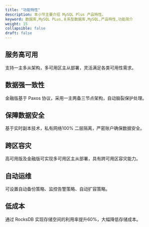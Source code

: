 ```yaml
---
title: "功能特性"
description: 本小节主要介绍 MySQL Plus 产品特性。 
keyword: 数据库,MySQL PLus,关系型数据库,MySQL,产品特性,功能简介 
weight: 15
collapsible: false
draft: false
---
```




## 服务高可用

支持一主多从架构，多可用区主从部署，灵活满足各类可用性需求。

## 数据强一致性

金融版基于 Paxos 协议，采用一主两备三节点架构，自动脑裂保护处理。

## 保障数据安全

基于实时副本技术，私有网络100% 二层隔离，严密账户确保数据安全。

## 跨区容灾

高可用版及金融版可实现多可用区主从部署，具有跨可用区容灾能力。

## 自动运维

可设置自动备份策略、监控告警策略、自动扩容策略。

## 低成本

通过 RocksDB 实现存储空间的利用率提升60%，大幅降低存储成本。

